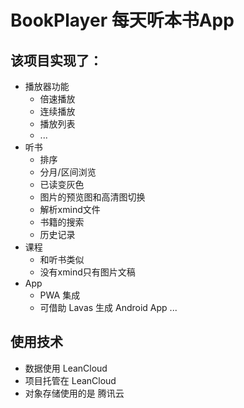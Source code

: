 # BookPlayer 每天听本书App

## 该项目实现了：
- 播放器功能
  - 倍速播放
  - 连续播放
  - 播放列表
  - ...
- 听书
  - 排序
  - 分月/区间浏览
  - 已读变灰色
  - 图片的预览图和高清图切换
  - 解析xmind文件
  - 书籍的搜索
  - 历史记录
- 课程
  - 和听书类似
  - 没有xmind只有图片文稿
- App
  - PWA 集成
  - 可借助 Lavas 生成 Android App
...

## 使用技术
- 数据使用 LeanCloud
- 项目托管在 LeanCloud
- 对象存储使用的是 腾讯云


